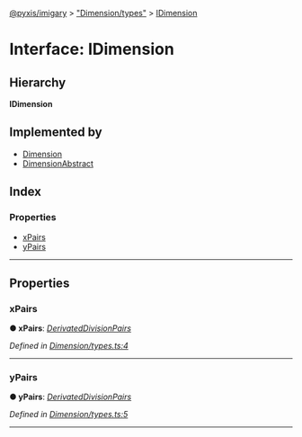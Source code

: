 [@pyxis/imigary](../README.md) > ["Dimension/types"](../modules/_dimension_types_.md) > [IDimension](../interfaces/_dimension_types_.idimension.md)

# Interface: IDimension

## Hierarchy

**IDimension**

## Implemented by

* [Dimension](../classes/_dimension_dimension_.dimension.md)
* [DimensionAbstract](../classes/_dimension_dimensionabstract_.dimensionabstract.md)

## Index

### Properties

* [xPairs](_dimension_types_.idimension.md#xpairs)
* [yPairs](_dimension_types_.idimension.md#ypairs)

---

## Properties

<a id="xpairs"></a>

###  xPairs

**● xPairs**: *[DerivatedDivisionPairs](../modules/_division_types_.md#derivateddivisionpairs)*

*Defined in [Dimension/types.ts:4](https://github.com/creaux/pyxis/blob/10b280f/packages/imigary/src/Dimension/types.ts#L4)*

___
<a id="ypairs"></a>

###  yPairs

**● yPairs**: *[DerivatedDivisionPairs](../modules/_division_types_.md#derivateddivisionpairs)*

*Defined in [Dimension/types.ts:5](https://github.com/creaux/pyxis/blob/10b280f/packages/imigary/src/Dimension/types.ts#L5)*

___

